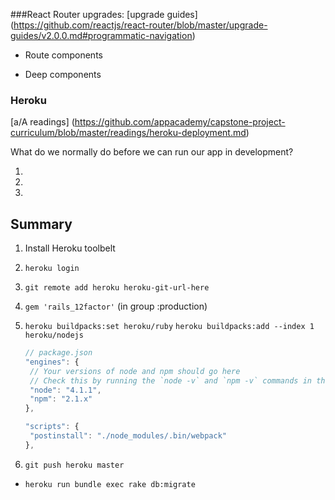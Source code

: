 ###React Router upgrades:
[upgrade guides]
(https://github.com/reactjs/react-router/blob/master/upgrade-guides/v2.0.0.md#programmatic-navigation)

+ Route components

+ Deep components



### Heroku

[a/A readings] (https://github.com/appacademy/capstone-project-curriculum/blob/master/readings/heroku-deployment.md)


What do we normally do before we can run our app in development?

1.
2.
3.









## Summary
1. Install Heroku toolbelt
2. `heroku login`
3. `git remote add heroku heroku-git-url-here`
4. `gem 'rails_12factor'` (in group :production)
5. `heroku buildpacks:set heroku/ruby`
  `heroku buildpacks:add --index 1 heroku/nodejs`

    ```js
    // package.json
    "engines": {
     // Your versions of node and npm should go here
     // Check this by running the `node -v` and `npm -v` commands in the root of your project
     "node": "4.1.1",
     "npm": "2.1.x"
    },

    "scripts": {
     "postinstall": "./node_modules/.bin/webpack"
    },
    ```

6. `git push heroku master`
  - `heroku run bundle exec rake db:migrate`
